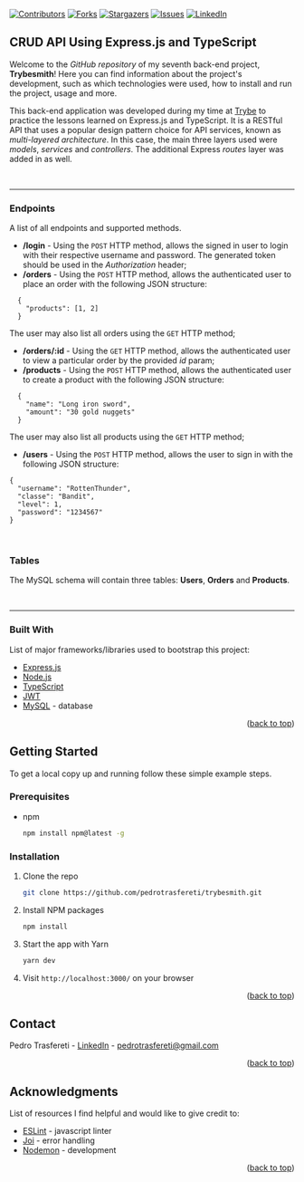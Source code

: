 <div id="top"></div>
<!--
***
*** This readme template was inspired by: https://github.com/othneildrew/Best-README-Template/
***
-->

[![Contributors][contributors-shield]][contributors-url]
[![Forks][forks-shield]][forks-url]
[![Stargazers][stars-shield]][stars-url]
[![Issues][issues-shield]][issues-url]
[![LinkedIn][linkedin-shield]][linkedin-url]

<!-- ABOUT THE PROJECT -->
## CRUD API Using Express.js and TypeScript

Welcome to the _GitHub repository_ of my seventh back-end project, **Trybesmith**!
Here you can find information about the project's development, such as which technologies were used, how to install and run the project, usage and more.

This back-end application was developed during my time at [Trybe](https://www.betrybe.com/) to practice the lessons learned on Express.js and TypeScript.
It is a RESTful API that uses a popular design pattern choice for API services, known as _multi-layered architecture_. In this case, the main three layers used were
_models_, _services_ and _controllers_. The additional Express _routes_ layer was added in as well.

<br />

---

### Endpoints

A list of all endpoints and supported methods.

* **/login** - Using the `POST` HTTP method, allows the signed in user to login with their respective username and password.
The generated token should be used in the _Authorization_ header;
* **/orders** - Using the `POST` HTTP method, allows the authenticated user to place an order with the following JSON structure:
```
  {
    "products": [1, 2]
  }
```

The user may also list all orders using the `GET` HTTP method;


* **/orders/:id** - Using the `GET` HTTP method, allows the authenticated user to view a particular order by the provided _id_ param;
* **/products** - Using the `POST` HTTP method, allows the authenticated user to create a product with the following JSON structure:
```
  {
    "name": "Long iron sword",
    "amount": "30 gold nuggets"
  }
```

The user may also list all products using the `GET` HTTP method;

* **/users** - Using the `POST` HTTP method, allows the user to sign in with the following JSON structure:
```
{
  "username": "RottenThunder",
  "classe": "Bandit",
  "level": 1,
  "password": "1234567"
}
```

<br />

### Tables

The MySQL schema will contain three tables: **Users**, **Orders** and **Products**.

<br />

---

### Built With

List of major frameworks/libraries used to bootstrap this project:

* [Express.js](https://expressjs.com/)
* [Node.js](https://nodejs.org/en/)
* [TypeScript](https://www.typescriptlang.org/)
* [JWT](https://jwt.io/)
* [MySQL](https://www.mysql.com/) - database

<p align="right">(<a href="#top">back to top</a>)</p>



<!-- GETTING STARTED -->
## Getting Started

To get a local copy up and running follow these simple example steps.

### Prerequisites

* npm
  ```sh
  npm install npm@latest -g
  ```


### Installation

1. Clone the repo
   ```sh
   git clone https://github.com/pedrotrasfereti/trybesmith.git
   ```
2. Install NPM packages
   ```sh
   npm install
   ```
3. Start the app with Yarn
   ```sh
   yarn dev
   ```
4. Visit `http://localhost:3000/` on your browser


<p align="right">(<a href="#top">back to top</a>)</p>



<!-- CONTACT -->
## Contact

Pedro Trasfereti - [LinkedIn](https://www.linkedin.com/in/pedro-trasfereti/) - pedrotrasfereti@gmail.com

<p align="right">(<a href="#top">back to top</a>)</p>



<!-- ACKNOWLEDGMENTS -->
## Acknowledgments

List of resources I find helpful and would like to give credit to:

* [ESLint](https://eslint.org/) - javascript linter
* [Joi](https://joi.dev/) - error handling
* [Nodemon](https://nodemon.io/) - development

<p align="right">(<a href="#top">back to top</a>)</p>



<!-- MARKDOWN LINKS & IMAGES -->
<!-- https://www.markdownguide.org/basic-syntax/#reference-style-links -->
[contributors-shield]: https://img.shields.io/github/contributors/othneildrew/Best-README-Template.svg?style=for-the-badge
[contributors-url]: https://github.com/pedrotrasfereti/trybesmith/graphs/contributors
[forks-shield]: https://img.shields.io/github/forks/othneildrew/Best-README-Template.svg?style=for-the-badge
[forks-url]: https://github.com/pedrotrasfereti/trybesmith/network/members
[stars-shield]: https://img.shields.io/github/stars/othneildrew/Best-README-Template.svg?style=for-the-badge
[stars-url]: https://github.com/pedrotrasfereti/trybesmith/stargazers
[issues-shield]: https://img.shields.io/github/issues/othneildrew/Best-README-Template.svg?style=for-the-badge
[issues-url]: https://github.com/pedrotrasfereti/trybesmith/issues
[linkedin-shield]: https://img.shields.io/badge/-LinkedIn-black.svg?style=for-the-badge&logo=linkedin&colorB=555
[linkedin-url]: https://www.linkedin.com/in/pedro-trasfereti/
